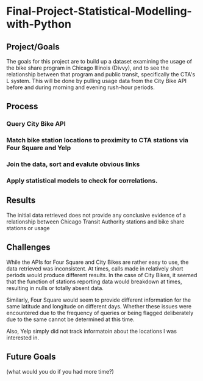 # Final-Project-Statistical-Modelling-with-Python

## Project/Goals
The goals for this project are to build up a dataset examining the usage of the bike share program in Chicago Illinois (Divvy), and to see the relationship between that program and public transit, specifically the CTA's L system. This will be done by pulling usage data from the City Bike API before and during morning and evening rush-hour periods.

## Process
### Query City Bike API
### Match bike station locations to proximity to CTA stations via Four Square and Yelp
### Join the data, sort and evalute obvious links
### Apply statistical models to check for correlations.

## Results
The initial data retrieved does not provide any conclusive evidence of a relationship between Chicago Transit Authority stations and bike share stations or usage

## Challenges 
While the APIs for Four Square and City Bikes are rather easy to use, the data retrieved was inconsistent. At times, calls made in relatively short periods would produce different results.
In the case of City Bikes, it seemed that the function of stations reporting data would breakdown at times, resulting in nulls or totally absent data. 

Similarly, Four Square would seem to provide different information for the same latitude and longitude on different days. 
Whether these issues were encountered due to the frequency of queries or being flagged deliberately due to the same cannot be determined at this time.

Also, Yelp simply did not track informatoin about the locations I was interested in.

## Future Goals
(what would you do if you had more time?)
